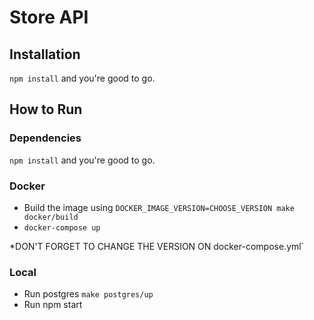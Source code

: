 # Store API

## Installation

`npm install` and you're good to go.

## How to Run

### Dependencies

`npm install` and you're good to go.

### Docker

- Build the image using `DOCKER_IMAGE_VERSION=CHOOSE_VERSION make docker/build` 
- `docker-compose up`

 *DON'T FORGET TO CHANGE THE VERSION ON docker-compose.yml`

### Local

- Run postgres `make postgres/up`
- Run npm start